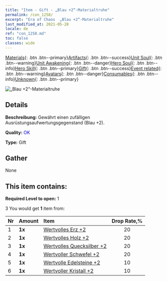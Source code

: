 ```yaml
---
title: "Item - Gift - „Blau +2“-Materialtruhe"
permalink: /con_1258/
excerpt: "Era of Chaos  „Blau +2“-Materialtruhe"
last_modified_at: 2021-05-28
locale: de
ref: "con_1258.md"
toc: false
classes: wide
---
```

 [Materials](/ItemsDE/){: .btn .btn--primary}[Artifacts](/ItemsDE/Artifacts/){: .btn .btn--success}[Unit Soul](/ItemsDE/UnitSoul/){: .btn .btn--warning}[Unit Awakening](/ItemsDE/UnitAwakening/){: .btn .btn--danger}[Hero Soul](/ItemsDE/HeroSoul/){: .btn .btn--info}[Hero Skill](/ItemsDE/HeroSkill/){: .btn .btn--primary}[Gift](/ItemsDE/Gift/){: .btn .btn--success}[Event related](/ItemsDE/Events/){: .btn .btn--warning}[Avatars](/ItemsDE/Avatars/){: .btn .btn--danger}[Consumables](/ItemsDE/Consumables/){: .btn .btn--info}[Unknown](/ItemsDE/Unknown/){: .btn .btn--primary}

 ![„Blau +2“-Materialtruhe](/images/t/i_304002.png)

## Details
 **Beschreibung:** Gewährt einen zufälligen Ausrüstungsaufwertungsgegenstand (Blau +2).

 **Quality:** <span style="color: #0000CD">OK</span>

 **Type:** Gift

## Gather

  None

## This item contains:

 **Required Level to open:** 1

 3 You would get **1** item  from:

  | Nr | Amount |     Item    | Drop Rate,% |
  |:---|:-------|:------------|:---------:|
  | 1 |  **1x** | [Wertvolles Erz +2](/ItemsDE/mat_26/) | 20 | 
  | 2 |  **1x** | [Wertvolles Holz +2](/ItemsDE/mat_27/) | 20 | 
  | 3 |  **1x** | [Wertvolles Quecksilber +2](/ItemsDE/mat_28/) | 20 | 
  | 4 |  **1x** | [Wertvoller Schwefel +2](/ItemsDE/mat_29/) | 20 | 
  | 5 |  **1x** | [Wertvolle Edelsteine +2](/ItemsDE/mat_30/) | 10 | 
  | 6 |  **1x** | [Wertvoller Kristall +2](/ItemsDE/mat_31/) | 10 | 
